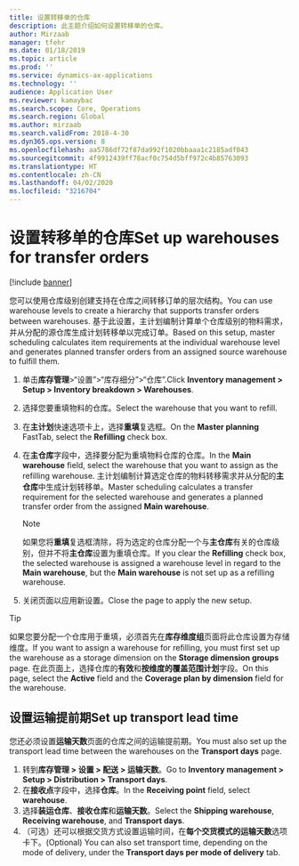 ```yaml
---
title: 设置转移单的仓库
description: 此主题介绍如何设置转移单的仓库。
author: Mirzaab
manager: tfehr
ms.date: 01/18/2019
ms.topic: article
ms.prod: ''
ms.service: dynamics-ax-applications
ms.technology: ''
audience: Application User
ms.reviewer: kamaybac
ms.search.scope: Core, Operations
ms.search.region: Global
ms.author: mirzaab
ms.search.validFrom: 2018-4-30
ms.dyn365.ops.version: 8
ms.openlocfilehash: aa5786df72f87da992f1020bbaaa1c2185adf043
ms.sourcegitcommit: 4f9912439ff78acf0c754d5bff972c4b85763093
ms.translationtype: HT
ms.contentlocale: zh-CN
ms.lasthandoff: 04/02/2020
ms.locfileid: "3216704"
---
```

# <a name="set-up-warehouses-for-transfer-orders"></a><span data-ttu-id="5139c-103">设置转移单的仓库</span><span class="sxs-lookup"><span data-stu-id="5139c-103">Set up warehouses for transfer orders</span></span> 

[!include [banner](../includes/banner.md)]

<span data-ttu-id="5139c-104">您可以使用仓库级别创建支持在仓库之间转移订单的层次结构。</span><span class="sxs-lookup"><span data-stu-id="5139c-104">You can use warehouse levels to create a hierarchy that supports transfer orders between warehouses.</span></span> <span data-ttu-id="5139c-105">基于此设置，主计划编制计算单个仓库级别的物料需求，并从分配的源仓库生成计划转移单以完成订单。</span><span class="sxs-lookup"><span data-stu-id="5139c-105">Based on this setup, master scheduling calculates item requirements at the individual warehouse level and generates planned transfer orders from an assigned source warehouse to fulfill them.</span></span>

1.  <span data-ttu-id="5139c-106">单击**库存管理**>“设置”>“库存细分”>“仓库”.</span><span class="sxs-lookup"><span data-stu-id="5139c-106">Click **Inventory management > Setup > Inventory breakdown > Warehouses**.</span></span>

2.  <span data-ttu-id="5139c-107">选择您要重填物料的仓库。</span><span class="sxs-lookup"><span data-stu-id="5139c-107">Select the warehouse that you want to refill.</span></span>

3.  <span data-ttu-id="5139c-108">在**主计划**快速选项卡上，选择**重填**复选框。</span><span class="sxs-lookup"><span data-stu-id="5139c-108">On the **Master planning** FastTab, select the **Refilling** check box.</span></span>

4.  <span data-ttu-id="5139c-109">在**主仓库**字段中，选择要分配为重填物料仓库的仓库。</span><span class="sxs-lookup"><span data-stu-id="5139c-109">In the **Main warehouse** field, select the warehouse that you want to assign as the refilling warehouse.</span></span> <span data-ttu-id="5139c-110">主计划编制计算选定仓库的物料转移需求并从分配的**主仓库**中生成计划转移单。</span><span class="sxs-lookup"><span data-stu-id="5139c-110">Master scheduling calculates a transfer requirement for the selected warehouse and generates a planned transfer order from the assigned **Main warehouse**.</span></span>
   
    > [!NOTE]
    > <P><span data-ttu-id="5139c-111">如果您将<STRONG>重填</STRONG>复选框清除，将为选定的仓库分配一个与<STRONG>主仓库</STRONG>有关的仓库级别，但并不将<STRONG>主仓库</STRONG>设置为重填仓库。</span><span class="sxs-lookup"><span data-stu-id="5139c-111">If you clear the <STRONG>Refilling</STRONG> check box, the selected warehouse is assigned a warehouse level in regard to the <STRONG>Main warehouse</STRONG>, but the <STRONG>Main warehouse</STRONG> is not set up as a refilling warehouse.</span></span></P>

5.  <span data-ttu-id="5139c-112">关闭页面以应用新设置。</span><span class="sxs-lookup"><span data-stu-id="5139c-112">Close the page to apply the new setup.</span></span>


> [!TIP]
> <P><span data-ttu-id="5139c-113">如果您要分配一个仓库用于重填，必须首先在<STRONG>库存维度组</STRONG>页面将此仓库设置为存储维度。</span><span class="sxs-lookup"><span data-stu-id="5139c-113">If you want to assign a warehouse for refilling, you must first set up the warehouse as a storage dimension on the <STRONG>Storage dimension groups</STRONG> page.</span></span> <span data-ttu-id="5139c-114">在此页面上，选择仓库的<STRONG>有效</STRONG>和<STRONG>按维度的覆盖范围计划</STRONG>字段。</span><span class="sxs-lookup"><span data-stu-id="5139c-114">On this page, select the <STRONG>Active</STRONG> field and the <STRONG>Coverage plan by dimension</STRONG> field for the warehouse.</span></span></P>

## <a name="set-up-transport-lead-time"></a><span data-ttu-id="5139c-115">设置运输提前期</span><span class="sxs-lookup"><span data-stu-id="5139c-115">Set up transport lead time</span></span>

<span data-ttu-id="5139c-116">您还必须设置**运输天数**页面的仓库之间的运输提前期。</span><span class="sxs-lookup"><span data-stu-id="5139c-116">You must also set up the transport lead time between the warehouses on the **Transport days** page.</span></span> 
1. <span data-ttu-id="5139c-117">转到**库存管理 > 设置 > 配送 > 运输天数**。</span><span class="sxs-lookup"><span data-stu-id="5139c-117">Go to **Inventory management > Setup > Distribution > Transport days**.</span></span>
2. <span data-ttu-id="5139c-118">在**接收点**字段中，选择**仓库**。</span><span class="sxs-lookup"><span data-stu-id="5139c-118">In the **Receiving point** field, select **warehouse**.</span></span>
3. <span data-ttu-id="5139c-119">选择**装运仓库**、**接收仓库**和**运输天数**。</span><span class="sxs-lookup"><span data-stu-id="5139c-119">Select the **Shipping warehouse**, **Receiving warehouse**, and **Transport days**.</span></span> 
4. <span data-ttu-id="5139c-120">（可选）还可以根据交货方式设置运输时间，在**每个交货模式的运输天数**选项卡下。</span><span class="sxs-lookup"><span data-stu-id="5139c-120">(Optional) You can also set transport time, depending on the mode of delivery, under the **Transport days per mode of delivery** tab.</span></span>
